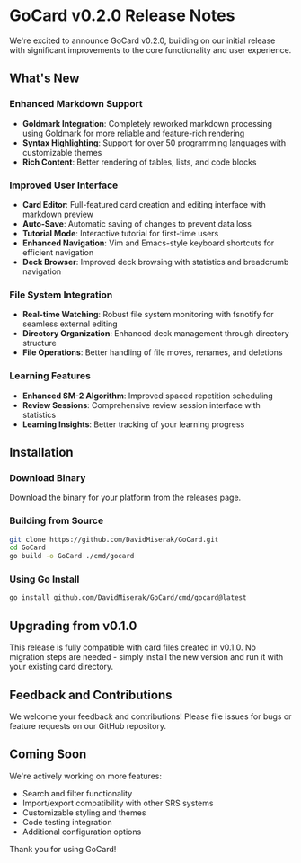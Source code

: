 # GoCard v0.2.0 Release Notes

We're excited to announce GoCard v0.2.0, building on our initial release with significant improvements to the core functionality and user experience.

## What's New

### Enhanced Markdown Support

- **Goldmark Integration**: Completely reworked markdown processing using Goldmark for more reliable and feature-rich rendering
- **Syntax Highlighting**: Support for over 50 programming languages with customizable themes
- **Rich Content**: Better rendering of tables, lists, and code blocks

### Improved User Interface

- **Card Editor**: Full-featured card creation and editing interface with markdown preview
- **Auto-Save**: Automatic saving of changes to prevent data loss
- **Tutorial Mode**: Interactive tutorial for first-time users
- **Enhanced Navigation**: Vim and Emacs-style keyboard shortcuts for efficient navigation
- **Deck Browser**: Improved deck browsing with statistics and breadcrumb navigation

### File System Integration

- **Real-time Watching**: Robust file system monitoring with fsnotify for seamless external editing
- **Directory Organization**: Enhanced deck management through directory structure
- **File Operations**: Better handling of file moves, renames, and deletions

### Learning Features

- **Enhanced SM-2 Algorithm**: Improved spaced repetition scheduling
- **Review Sessions**: Comprehensive review session interface with statistics
- **Learning Insights**: Better tracking of your learning progress

## Installation

### Download Binary

Download the binary for your platform from the releases page.

### Building from Source

```bash
git clone https://github.com/DavidMiserak/GoCard.git
cd GoCard
go build -o GoCard ./cmd/gocard
```

### Using Go Install

```bash
go install github.com/DavidMiserak/GoCard/cmd/gocard@latest
```

## Upgrading from v0.1.0

This release is fully compatible with card files created in v0.1.0. No migration steps are needed - simply install the new version and run it with your existing card directory.

## Feedback and Contributions

We welcome your feedback and contributions! Please file issues for bugs or feature requests on our GitHub repository.

## Coming Soon

We're actively working on more features:

- Search and filter functionality
- Import/export compatibility with other SRS systems
- Customizable styling and themes
- Code testing integration
- Additional configuration options

Thank you for using GoCard!
